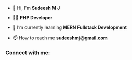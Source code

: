 - 👋 Hi, I'm **Sudeesh M J**

- 👨‍💻 **PHP Developer**

- 🌱 I’m currently learning **MERN Fullstack Development**

- 📫 How to reach me **sudeeshmj@gmail.com**

<h3 align="left">Connect with me:</h3>
<p align="left">
</p>
